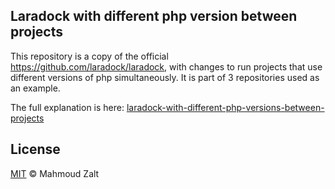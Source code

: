 ## Laradock with different php version between projects

This repository is a copy of the official https://github.com/laradock/laradock, with changes to run projects that use different versions of php simultaneously. It is part of 3 repositories used as an example.

The full explanation is here: [laradock-with-different-php-versions-between-projects](https://medium.com/@fabian-juarez/laradock-with-different-php-versions-between-projects-c304cf97cb91)


## License

[MIT](https://github.com/laradock/laradock/blob/master/LICENSE) © Mahmoud Zalt
